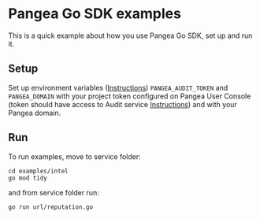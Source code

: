 # Pangea Go SDK examples

This is a quick example about how you use Pangea Go SDK, set up and run it.

## Setup

Set up environment variables ([Instructions](https://pangea.cloud/docs/getting-started/integrate/#set-environment-variables)) `PANGEA_AUDIT_TOKEN` and `PANGEA_DOMAIN` with your project token configured on Pangea User Console (token should have access to Audit service [Instructions](https://pangea.cloud/docs/getting-started/configure-services/#configure-a-pangea-service)) and with your Pangea domain.

## Run

To run examples, move to service folder:
```
cd examples/intel
go mod tidy
```

and from service folder run:

```
go run url/reputation.go
```
